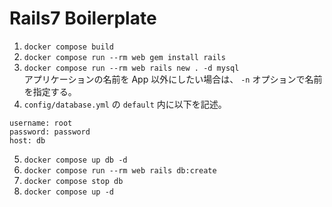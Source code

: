 # Rails7 Boilerplate

1. `docker compose build`
2. `docker compose run --rm web gem install rails`
3. `docker compose run --rm web rails new . -d mysql`  
   アプリケーションの名前を App 以外にしたい場合は、 `-n` オプションで名前を指定する。
4. `config/database.yml` の `default` 内に以下を記述。

```text
username: root
password: password
host: db
```

5. `docker compose up db -d`
6. `docker compose run --rm web rails db:create`
7. `docker compose stop db`
8. `docker compose up -d`

